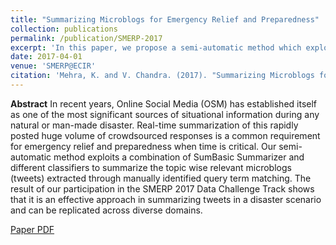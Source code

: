 ```yaml
---
title: "Summarizing Microblogs for Emergency Relief and Preparedness"
collection: publications
permalink: /publication/SMERP-2017
excerpt: 'In this paper, we propose a semi-automatic method which exploits a combination of SumBasic Summarizer and different classifiers to summarize the topic wise relevant microblogs (tweets), extracted through manually identified query term matching.'
date: 2017-04-01
venue: 'SMERP@ECIR'
citation: 'Mehra, K. and V. Chandra. (2017). "Summarizing Microblogs for Emergency Relief and Preparedness." <i>SMERP@ECIR</i>.'
---
```


<b>Abstract</b>
In recent years, Online Social Media (OSM) has established itself as one of the most significant sources of situational information during any natural or man-made disaster. Real-time summarization of this rapidly posted huge volume of crowdsourced responses is a common requirement for emergency relief and preparedness when time is critical. Our semi-automatic method exploits a combination of SumBasic Summarizer and different classifiers to summarize the topic wise relevant microblogs (tweets) extracted through manually identified query term matching. The result of our participation in the SMERP 2017 Data Challenge Track shows that it is an effective approach in summarizing tweets in a disaster scenario and can be replicated across diverse domains.

[Paper PDF](http://kanav-mehra.github.io/files/SMERP-2017.pdf)